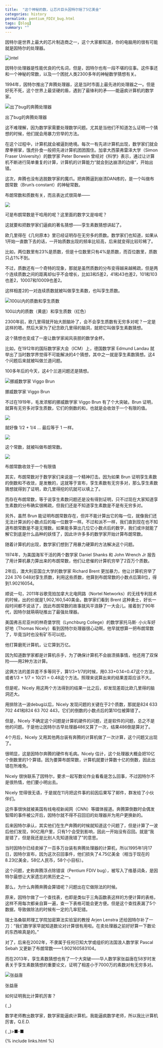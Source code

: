 ```yaml
---
title:  "这个神秘的数，让芯片巨头因特尔赔了5亿美金"
categories: history
permalink: pentium_FDIV_bug.html
tags: [blog]
summary: ""
---
```


因特尔是世界上最大的芯片制造商之一，这个大家都知道，你的电脑用的很有可能就是因特尔的处理器。

![intel](/images/blogs/intel_logo.png)

因特尔处理器是性能优良的代名词，但是，因特尔也有一段不堪的往事。这件事还和一个神秘的常数，以及一个困扰人类2300多年的神秘数学猜想有关。

1994年，因特尔推出了奔腾处理器，这是当时市面上最先进的处理器之一。但是好死不死，这个世界上最坚硬的盾，遇到了最锋利的矛——能逼疯计算机的数学家。

![出了bug的奔腾处理器](/images/blogs/intel_pentium_bug.jpg)

出了bug的奔腾处理器

这不难理解，因为数学家需要处理数学问题。尤其是当他们不知道怎么证明一个猜想的时候，他们就会用暴力穷举的方法。

在这个过程中，计算机就会被逼到绝境。每次一有先进计算机出现，数学家们就会摩拳擦掌，饿虎扑食一般把先进计算机团团围住。加拿大西蒙弗雷泽大学（Simon Fraser University）的数学家 Peter Borwein 曾经对《科学》表示，通过让计算机不断进行简单重复的计算，计算机的计算能力“就会到达崩溃的边缘”，开始出错。

这次，奔腾也没有逃脱数学家的魔爪。把奔腾逼到崩溃DAN疼的，是一个叫做布朗常数（Brun’s constant）的神秘常数。

布朗常数和质数有关，而且表达式很简单——

![](/images/blogs/Brun_001.png)

可是布朗常数是干哈用的呢？这里面的数字又是啥呢？

这就要和把数学家们逼疯的著名猜想——孪生素数猜想讲起了。

欧几里得在《几何原本》里已经证明存在无穷多的质数。数学家们也知道，如果从1开始一直数下去的话，一开始质数出现的频率比较高，后来就变得比较珍稀了。

比如，两位数里有23%是质数，但是十位数里只有4%是质数，而百位数里，质数只占1%不到。

不过，质数还有一个奇特的现象，那就是虽然质数的分布变得越来越稀疏，但是两个连续质数之间的距离却似乎不会增长，比如3和5差2，41和43也差2，101和103也差2，10007和10009也差2。

这样相差2的一对连续质数就被叫做孪生素数，也叫孪生质数。

![100以内的质数和孪生质数](/images/blogs/prime_number_100.jpg)

100以内的质数（黄底）和孪生质数（红色）

2300年前，欧几里得就开始大胆脑补了，会不会孪生质数有无穷多对呢？一定是这样的嗯。然后大家为了纪念欧几里得的脑洞，就把它叫做孪生素数猜想。

这个猜想也变成了一座让数学家闻风丧胆的数学金杯。

比如，在1912年的国际数学家大会（ICM）上，德国数学家 Edmund Landau 就举出了当时数学界觉得不可能解决的4个猜想，其中之一就是孪生素数猜想。这4个问题后来就被叫做兰道问题。

100多年后的今天，这4个兰道问题还是猜想。

![挪威数学家 Viggo Brun](/images/blogs/Viggo_Brun.jpg)

挪威数学家 Viggo Brun

不过在1919年，毛发浓郁的挪威数学家 Viggo Brun 有了个大突破。Brun 证明，就算有无穷多对孪生质数，它们的倒数的和，也就是会收敛于一个有限的值。

![](/images/blogs/Brun_002.png)

就好像 1/2 + 1/4 … 最后等于 1 一样。

![](/images/blogs/Brownian_constant_1.png)

这个常数，就被叫做布朗常数。

![](/images/blogs/Brownian_constant_2.png)

布朗常数收敛于一个有限值

其实，布朗常数对于数学家们来说是一个精神打击。因为如果 Brun 证明孪生素数的倒数和不收敛，是发散的，这就等于宣布，孪生素数有无穷多对，那么孪生素数猜想就得到了证明，欧几里得挖的坑就可以填上了。

而存在布朗常数，等于说孪生素数问题还是没有得到证明，只不过现在大家知道孪生素数的分布确实很稀疏，但我们还是不知道孪生素数是不是有无穷多对。

另外，虽然 Brun 能证明布朗常数存在，但并不能计算出它的每一位，就像我们还无法计算派的小数点后的每一位数字一样。不过和派不一样，我们直到现在也不知道布朗常数是不是无理数。如果能多算出几位它小数点后的数字，我们或许就能了解它到底是什么品种的妖怪了，因此许许多多的数学家开始计算布朗常数。

随着计算机的出现，数学家们想到了用暴力硬算的方法解决这个问题。

1974年，为美国海军干活的两个数学家 Daniel Shanks 和 John Wrench Jr 报告了用计算机暴力算出来的布朗常数，他们让悲催的计算机穷举了2百万个质数。

2年后，澳大利亚国立大学的数学家 Richard Brent 更加暴力，他让计算机穷举了224 376 048对孪生质数，利用这些质数，他算到布朗常数的小数点后第8位，得到1.90216054。

顺说一句，2011年谷歌竞拍加拿大北电网路（Nortel Networks）的无线专利技术的时候，出的价就是1,902,160,540美金。数学家们看到 Brent 这种勇士，好长一段时间都不说话了，因此布朗常数的故事就风平浪静了一大会儿。接着到了90年代，因特尔就萌萌哒推出了最强处理器。

美国弗吉尼亚州的林奇堡学院（Lynchburg College）的数学家托马斯· 小火车好好地（Thomas Nicely）看到因特尔处理器很心动啊，他早就想算一把布朗常数了，毕竟当时也没有矿币可以挖。

他打算磨死计算机，让它算到万亿。

因为知道数学家都是计算机杀手，为了确保计算机不会崩溃搞事情，他还用了双保险——用2种方法计算。

这俩方法的差异差不多等同于，算1/3+1/7的时候，用0.33+0.14=0.47这个方法，或者1/3 + 1/7 = 10/21 = 0.48这个方法。照理来说算出来的结果差距应该不大。

但是呢，Nicely 用这两个方法得到的结果一比之后，却发现差距比欧几里得的脑洞还大。

用排除法一波debug以后，Nicely 发现问题的关键在于2个质数，那就是824 633 702 441和824 63 702 443，它们的倒数的小数点后的第10位被算错了。

但是，Nicely 不确定这个问题是计算机硬件的问题，还是软件的问题，总之不是他的问题。于是他让因特尔古早处理器486又算了一次，结果486倒是算对了。

4个月后，Nicely 又用其他两台装有奔腾的计算机做了一次计算，这个问题又出现了。

很明显，这是因特尔奔腾的硬件有毛病。Nicely 估计，这个处理器大概会把10亿个倒数里的1个算错。因为要算布朗常数，计算机就要计算数十亿的倒数，因此出错在所难免。

Nicely 很快联系了因特尔，要求一起写数论作业看看是怎么回事，不过因特尔不是很热情，他们要小明出去。

Nicely 觉得很无语，于是就在11月把这件事的前因后果写了邮件，群发给了小伙伴们。

这件事很快就被美国有线电视新闻网（CNN）等媒体报道。奔腾算倒数时会偶发智障的事件被公开后，因特尔就不得不召回旧的处理器并为用户更换新的。

后来因特尔承认，其实他们在生产奔腾的时候就知道这个问题了，但是计算了一波后他们发现，90亿用户里，只有1个会受到影响，因此一开始没有召回。就是“我是错了，但是我还是比别人先知道我错了”的意思。

当时因特尔已经卖掉了一百多万台装有奔腾处理器的计算机，所以1995年1月17日，因特尔宣布，因为这次召回事件，他们损失了4.75亿美金（相当于现在的8.23亿美金，58亿人民币，58个小目标）。

这个问题，史称奔腾浮点除错误（Pentium FDIV bug），被写入了维基词条，是因特尔最想让大家遗忘的黑历史之一。

那么，为什么奔腾奔腾会算错呢？问题出在它做除法的时候。

原来，因特尔做了一个查找表，也即是类似于三角函数表这样的方便计算的表格，这样不用每次都亲自算一遍，查一下表格可能会更方便。但是这个查找表漏了5个数据，导致做除法的时候有一定的几率犯错。

瑞士洛桑联邦理工学院加密算法实验室的教授 Arjen Lenstra 还给因特尔补了一刀：“我们数学家早就知道数论对计算很有用啦。在卖处理器之前好好算一下数论的东西嘛真是的。”

对了，后来在2002年，不隶属于任何已知大学或组织的法国浪人数学家 Pascal Sebah 又更新了布朗常数——1.902160583104。

而在2013年，孪生素数猜想也有了一个大突破——华人数学家张益唐在58岁时发表关于孪生素数猜想的重要论文，证明了相差小于7000万的素数对有无穷多对。

![张益唐](/images/blogs/zhangyitang.jpg)

张益唐

如何证明我比计算机厉害？

( _)

数学老师教出数学家，数学家能逼疯计算机，我能逼疯数学老师，所以我比计算机厉害，Q.E.D.

( _)>■-■

{% include links.html %}
